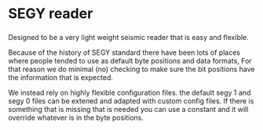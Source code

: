 # SEGY reader

### 
Designed to be a very light weight seismic reader that is easy and flexible.  

Because of the history of SEGY standard there have been lots of places
 where people tended to use as default byte positions and data formats,
 For that reason we do minimal (no) checking to make sure the bit positions have 
 the information that is expected.  
 
We instead rely on highly flexible configuration files.
the default segy 1 and segy 0 files can be extened and adapted with custom config files.
If there is something that is missing that is needed you can use a constant and it will override whatever
is in the byte positions.  
